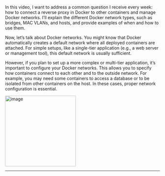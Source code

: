In this video, I want to address a common question I receive every week: how to connect a reverse proxy in Docker to other containers and manage Docker networks. I’ll explain the different Docker network types, such as bridges, MAC VLANs, and hosts, and provide examples of when and how to use them.

Now, let’s talk about Docker networks. You might know that Docker automatically creates a default network where all deployed containers are attached. For simple setups, like a single-tier application (e.g., a web server or management tool), this default network is usually sufficient. 

However, if you plan to set up a more complex or multi-tier application, it’s important to configure your Docker networks. This allows you to specify how containers connect to each other and to the outside network. For example, you may need some containers to access a database or to be isolated from other containers on the host. In these cases, proper network configuration is essential.

<img width="230" alt="image" src="https://github.com/user-attachments/assets/3eeb221e-fec4-42b3-9d83-0354cef02c7b" />

---

